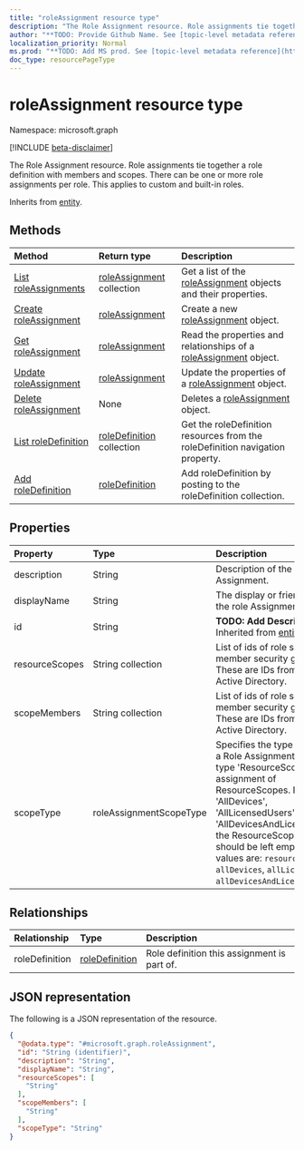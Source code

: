 ```yaml
---
title: "roleAssignment resource type"
description: "The Role Assignment resource. Role assignments tie together a role definition with members and scopes. There can be one or more role assignments per role. This applies to custom and built-in roles."
author: "**TODO: Provide Github Name. See [topic-level metadata reference](https://msgo.azurewebsites.net/add/document/guidelines/metadata.html#topic-level-metadata)**"
localization_priority: Normal
ms.prod: "**TODO: Add MS prod. See [topic-level metadata reference](https://msgo.azurewebsites.net/add/document/guidelines/metadata.html#topic-level-metadata)**"
doc_type: resourcePageType
---
```


# roleAssignment resource type

Namespace: microsoft.graph

[!INCLUDE [beta-disclaimer](../../includes/beta-disclaimer.md)]

The Role Assignment resource. Role assignments tie together a role definition with members and scopes. There can be one or more role assignments per role. This applies to custom and built-in roles.


Inherits from [entity](../resources/entity.md).

## Methods
|Method|Return type|Description|
|:---|:---|:---|
|[List roleAssignments](../api/roleassignment-list.md)|[roleAssignment](../resources/roleassignment.md) collection|Get a list of the [roleAssignment](../resources/roleassignment.md) objects and their properties.|
|[Create roleAssignment](../api/roleassignment-create.md)|[roleAssignment](../resources/roleassignment.md)|Create a new [roleAssignment](../resources/roleassignment.md) object.|
|[Get roleAssignment](../api/roleassignment-get.md)|[roleAssignment](../resources/roleassignment.md)|Read the properties and relationships of a [roleAssignment](../resources/roleassignment.md) object.|
|[Update roleAssignment](../api/roleassignment-update.md)|[roleAssignment](../resources/roleassignment.md)|Update the properties of a [roleAssignment](../resources/roleassignment.md) object.|
|[Delete roleAssignment](../api/roleassignment-delete.md)|None|Deletes a [roleAssignment](../resources/roleassignment.md) object.|
|[List roleDefinition](../api/roleassignment-list-roledefinition.md)|[roleDefinition](../resources/roledefinition.md) collection|Get the roleDefinition resources from the roleDefinition navigation property.|
|[Add roleDefinition](../api/roleassignment-post-roledefinition.md)|[roleDefinition](../resources/roledefinition.md)|Add roleDefinition by posting to the roleDefinition collection.|

## Properties
|Property|Type|Description|
|:---|:---|:---|
|description|String|Description of the Role Assignment.|
|displayName|String|The display or friendly name of the role Assignment.|
|id|String|**TODO: Add Description** Inherited from [entity](../resources/entity.md).|
|resourceScopes|String collection|List of ids of role scope member security groups. These are IDs from Azure Active Directory.|
|scopeMembers|String collection|List of ids of role scope member security groups. These are IDs from Azure Active Directory.|
|scopeType|roleAssignmentScopeType|Specifies the type of scope for a Role Assignment. Default type 'ResourceScope' allows assignment of ResourceScopes. For 'AllDevices', 'AllLicensedUsers', and 'AllDevicesAndLicensedUsers', the ResourceScopes property should be left empty. Possible values are: `resourceScope`, `allDevices`, `allLicensedUsers`, `allDevicesAndLicensedUsers`.|

## Relationships
|Relationship|Type|Description|
|:---|:---|:---|
|roleDefinition|[roleDefinition](../resources/roledefinition.md)|Role definition this assignment is part of.|

## JSON representation
The following is a JSON representation of the resource.
<!-- {
  "blockType": "resource",
  "keyProperty": "id",
  "@odata.type": "microsoft.graph.roleAssignment",
  "baseType": "microsoft.graph.entity",
  "openType": false
}
-->
``` json
{
  "@odata.type": "#microsoft.graph.roleAssignment",
  "id": "String (identifier)",
  "description": "String",
  "displayName": "String",
  "resourceScopes": [
    "String"
  ],
  "scopeMembers": [
    "String"
  ],
  "scopeType": "String"
}
```

